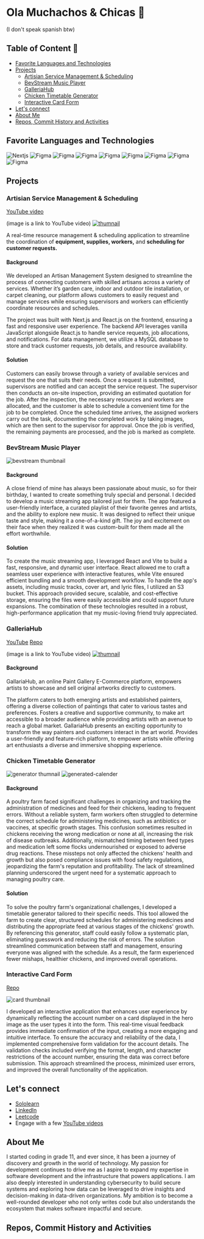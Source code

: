 # Ola Muchachos & Chicas 🦦
(I don't speak spanish btw)

## Table of Content 🧾

- [Favorite Languages and Technologies](#favorite-languages-and-technologies)
- [Projects](#projects)
   * [Artisian Service Management & Scheduling](#artisian-service-management-scheduling)
   * [BevStream Music Player](#bevstream-music-player)
   * [GalleriaHub](#galleriahub)
   * [Chicken Timetable Generator](#chicken-timetable-generator)
   * [Interactive Card Form](#interactive-card-form)
- [Let's connect](#lets-connect)
- [About Me](#about-me)
- [Repos, Commit History and Activities](#repos-commit-history-and-activities)
  
## Favorite Languages and Technologies

![Nextjs](./icons/next.png)
![Figma](./icons/react.png)
![Figma](./icons/figma.png)
![Figma](./icons/github.png)
![Figma](./icons/graphql.png)
![Figma](./icons/node.png)
![Figma](./icons/tailwind.png)
![Figma](./icons/ts.png)
![Figma](./icons/websocket.png)

## Projects

### Artisian Service Management & Scheduling

[YouTube video](https://www.youtube.com/watch?v=z-xXZEdPICg)

(image is a link to YouTube video)
[![thumnail](./thumnail.png)](https://www.youtube.com/watch?v=z-xXZEdPICg)

A real-time resource management & scheduling application to streamline the coordination of **equipment, supplies, workers,** and **scheduling for customer requests.**

#### Background

We developed an Artisan Management System designed to streamline the process of connecting customers with skilled artisans across a variety of services. Whether it’s garden care, indoor and outdoor tile installation, or carpet cleaning, our platform allows customers to easily request and manage services while ensuring supervisors and workers can efficiently coordinate resources and schedules.

The project was built with Next.js and React.js on the frontend, ensuring a fast and responsive user experience. The backend API leverages vanilla JavaScript alongside React.js to handle service requests, job allocations, and notifications. For data management, we utilize a MySQL database to store and track customer requests, job details, and resource availability. 

#### Solution

Customers can easily browse through a variety of available services and request the one that suits their needs. Once a request is submitted, supervisors are notified and can accept the service request. The supervisor then conducts an on-site inspection, providing an estimated quotation for the job. After the inspection, the necessary resources and workers are allocated, and the customer is able to schedule a convenient time for the job to be completed. Once the scheduled time arrives, the assigned workers carry out the task, documenting the completed work by taking images, which are then sent to the supervisor for approval. Once the job is verified, the remaining payments are processed, and the job is marked as complete. 

### BevStream Music Player

![bevstream thumbnail](./bevstream-thumbnail.png)

#### Background

A close friend of mine has always been passionate about music, so for their birthday, I wanted to create something truly special and personal. I decided to develop a music streaming app tailored just for them. The app featured a user-friendly interface, a curated playlist of their favorite genres and artists, and the ability to explore new music. It was designed to reflect their unique taste and style, making it a one-of-a-kind gift. The joy and excitement on their face when they realized it was custom-built for them made all the effort worthwhile.

#### Solution

To create the music streaming app, I leveraged React and Vite to build a fast, responsive, and dynamic user interface. React allowed me to craft a seamless user experience with interactive features, while Vite ensured efficient bundling and a smooth development workflow. To handle the app's assets, including music tracks, cover art, and lyric files, I utilized an S3 bucket. This approach provided secure, scalable, and cost-effective storage, ensuring the files were easily accessible and could support future expansions. The combination of these technologies resulted in a robust, high-performance application that my music-loving friend truly appreciated.

### GalleriaHub

[YouTube](https://www.youtube.com/watch?v=z-xXZEdPICg)
[Repo](https://github.com/ThaBeanBoy/GalleriaHub)

(image is a link to YouTube video)
[![thumnail](./galleria-thumnail.png)](https://www.youtube.com/watch?v=z-xXZEdPICg)

#### Background

GallariaHub, an online Paint Gallery E-Commerce platform, empowers artists to showcase and sell original artworks directly to customers.

The platform caters to both emerging artists and established painters, offering a diverse collection of paintings that cater to various tastes and preferences. Fosters a creative and supportive community, to make art accessible to a broader audience while providing artists with an avenue to reach a global market. GallariaHub presents an exciting opportunity to transform the way painters and customers interact in the art world. Provides a user-friendly and feature-rich platform, to empower artists while offering art enthusiasts a diverse and immersive shopping experience.

### Chicken Timetable Generator

![generator thumnail](generator-thumnail.png)
![generated-calender](generated-calender.png)

#### Background

A poultry farm faced significant challenges in organizing and tracking the administration of medicines and feed for their chickens, leading to frequent errors. Without a reliable system, farm workers often struggled to determine the correct schedule for administering medicines, such as antibiotics or vaccines, at specific growth stages. This confusion sometimes resulted in chickens receiving the wrong medication or none at all, increasing the risk of disease outbreaks. Additionally, mismatched timing between feed types and medication left some flocks undernourished or exposed to adverse drug reactions. These missteps not only affected the chickens' health and growth but also posed compliance issues with food safety regulations, jeopardizing the farm's reputation and profitability. The lack of streamlined planning underscored the urgent need for a systematic approach to managing poultry care.

#### Solution

To solve the poultry farm's organizational challenges, I developed a timetable generator tailored to their specific needs. This tool allowed the farm to create clear, structured schedules for administering medicines and distributing the appropriate feed at various stages of the chickens' growth. By referencing this generator, staff could easily follow a systematic plan, eliminating guesswork and reducing the risk of errors. The solution streamlined communication between staff and management, ensuring everyone was aligned with the schedule. As a result, the farm experienced fewer mishaps, healthier chickens, and improved overall operations.

### Interactive Card Form

[Repo](https://github.com/ThaBeanBoy/Front-End-Mentor-Interactive-Card-Details-Form)

![card thumbnail](./card-thumnail.png)

I developed an interactive application that enhances user experience by dynamically reflecting the account number on a card displayed in the hero image as the user types it into the form. This real-time visual feedback provides immediate confirmation of the input, creating a more engaging and intuitive interface. To ensure the accuracy and reliability of the data, I implemented comprehensive form validation for the account details. The validation checks included verifying the format, length, and character restrictions of the account number, ensuring the data was correct before submission. This approach streamlined the process, minimized user errors, and improved the overall functionality of the application.

## Let's connect

- [Sololearn](https://www.sololearn.com/profile/14275902)
- [LinkedIn](https://www.linkedin.com/in/tineyi-g-chipoyera-0948b9193/)
- [Leetcode](https://leetcode.com/u/ThaBeanBoy/)
- Engage with a few [YouTube videos](https://www.youtube.com/channel/UCOZwrAkQxKnJhm9OqfUwRdw)

## About Me

I started coding in grade 11, and ever since, it has been a journey of discovery and growth in the world of technology. My passion for development continues to drive me as I aspire to expand my expertise in software development and the infrastructure that powers applications. I am also deeply interested in understanding cybersecurity to build secure systems and exploring how data can be leveraged to drive insights and decision-making in data-driven organizations. My ambition is to become a well-rounded developer who not only writes code but also understands the ecosystem that makes software impactful and secure.

## Repos, Commit History and Activities
